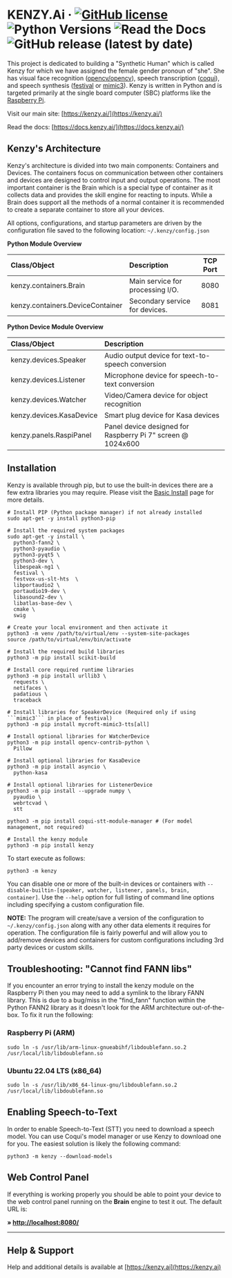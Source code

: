 # KENZY.Ai &middot; [![GitHub license](https://img.shields.io/github/license/lnxusr1/kenzy)](https://github.com/lnxusr1/kenzy/blob/master/LICENSE) ![Python Versions](https://img.shields.io/pypi/pyversions/yt2mp3.svg) ![Read the Docs](https://img.shields.io/readthedocs/kenzy-ai) ![GitHub release (latest by date)](https://img.shields.io/github/v/release/lnxusr1/kenzy)

This project is dedicated to building a "Synthetic Human" which is called Kenzy for which we have assigned the female gender pronoun of "she". She has visual face recognition ([opencv/opencv](https://github.com/opencv/opencv)), speech transcription ([coqui](https://github.com/coqui-ai)), and speech synthesis ([festival](http://www.cstr.ed.ac.uk/projects/festival/) or [mimic3](https://github.com/MycroftAI/mimic3)).  Kenzy is written in Python and is targeted primarily at the single board computer (SBC) platforms like the [Raspberry Pi](https://www.raspberrypi.org/).

Visit our main site: [https://kenzy.ai/](https://kenzy.ai/)

Read the docs: [https://docs.kenzy.ai/](https://docs.kenzy.ai/)

## Kenzy's Architecture

Kenzy's architecture is divided into two main components:  Containers and Devices.  The containers focus on communication between other containers and devices are designed to control input and output operations.  The most important container is the Brain which is a special type of container as it collects data and provides the skill engine for reacting to inputs.  While a Brain does support all the methods of a normal container it is recommended to create a separate container to store all your devices.

All options, configurations, and startup parameters are driven by the configuration file saved to the following location:
```~/.kenzy/config.json```

__Python Module Overview__

| Class/Object                      | Description                      | TCP Port |
| :-------------------------------- | :------------------------------- | :------: |
| kenzy.containers.Brain            | Main service for processing I/O. | 8080     |
| kenzy.containers.DeviceContainer  | Secondary service for devices.   | 8081     |

__Python Device Module Overview__

| Class/Object              | Description                                                 |
| :------------------------ | :---------------------------------------------------------- |
| kenzy.devices.Speaker     | Audio output device for text-to-speech conversion           |
| kenzy.devices.Listener    | Microphone device for speech-to-text conversion             |
| kenzy.devices.Watcher     | Video/Camera device for object recognition                  |
| kenzy.devices.KasaDevice  | Smart plug device for Kasa devices                          |
| kenzy.panels.RaspiPanel   | Panel device designed for Raspberry Pi 7" screen @ 1024x600 |

## Installation

Kenzy is available through pip, but to use the built-in devices there are a few extra libraries you may require.  Please visit the [Basic Install](https://docs.kenzy.ai/en/latest/installation.basic/) page for more details.  

```
# Install PIP (Python package manager) if not already installed
sudo apt-get -y install python3-pip

# Install the required system packages
sudo apt-get -y install \
  python3-fann2 \
  python3-pyaudio \
  python3-pyqt5 \
  python3-dev \
  libespeak-ng1 \
  festival \
  festvox-us-slt-hts  \
  libportaudio2 \
  portaudio19-dev \
  libasound2-dev \
  libatlas-base-dev \
  cmake \
  swig

# Create your local environment and then activate it
python3 -m venv /path/to/virtual/env --system-site-packages
source /path/to/virtual/env/bin/activate

# Install the required build libraries
python3 -m pip install scikit-build 

# Install core required runtime libraries
python3 -m pip install urllib3 \
  requests \
  netifaces \
  padatious \
  traceback

# Install libraries for SpeakerDevice (Required only if using ```mimic3``` in place of festival)
python3 -m pip install mycroft-mimic3-tts[all]

# Install optional libraries for WatcherDevice
python3 -m pip install opencv-contrib-python \
  Pillow

# Install optional libraries for KasaDevice
python3 -m pip install asyncio \
  python-kasa

# Install optional libraries for ListenerDevice
python3 -m pip install --upgrade numpy \
  pyaudio \
  webrtcvad \
  stt

python3 -m pip install coqui-stt-module-manager # (For model management, not required)

# Install the kenzy module
python3 -m pip install kenzy
```

To start execute as follows:
```
python3 -m kenzy
```
You can disable one or more of the built-in devices or containers with ```--disable-builtin-[speaker, watcher, listener, panels, brain, container]```.  Use the ```--help``` option for full listing of command line options including specifying a custom configuration file.

__NOTE:__ The program will create/save a version of the configuration to ```~/.kenzy/config.json``` along with any other data elements it requires for operation.  The configuration file is fairly powerful and will allow you to add/remove devices and containers for custom configurations including 3rd party devices or custom skills.


## Troubleshooting: "Cannot find FANN libs"
If you encounter an error trying to install the kenzy module on the Raspberry Pi then you may need to add a symlink to the library FANN library. This is due to a bug/miss in the "find_fann" function within the Python FANN2 library as it doesn't look for the ARM architecture out-of-the-box.  To fix it run the following:

### Raspberry Pi (ARM)
```
sudo ln -s /usr/lib/arm-linux-gnueabihf/libdoublefann.so.2 /usr/local/lib/libdoublefann.so
```

### Ubuntu 22.04 LTS (x86_64)
```
sudo ln -s /usr/lib/x86_64-linux-gnu/libdoublefann.so.2 /usr/local/lib/libdoublefann.so
```

## Enabling Speech-to-Text

In order to enable Speech-to-Text (STT) you need to download a speech model.  You can use Coqui's model manager or use Kenzy to download one for you.  The easiest solution is likely the following command:

```
python3 -m kenzy --download-models
```

## Web Control Panel

If everything is working properly you should be able to point your device to the web control panel running on the __Brain__ engine to test it out.  The default URL is:

__&raquo; [http://localhost:8080/](http://localhost:8080/)__

-----

## Help &amp; Support
Help and additional details is available at [https://kenzy.ai](https://kenzy.ai)

